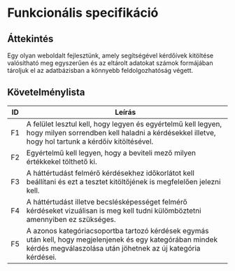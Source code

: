 Funkcionális specifikáció
=========================

Áttekintés
----------
Egy olyan weboldalt fejlesztünk, amely segítségével kérdőívek kitöltése valósítható meg egyszerűen és az eltárolt adatokat számok formájában tároljuk el az adatbázisban a könnyebb feldolgozhatóság végett.

Követelménylista
----
| ID | Leírás |
|----| ------ |
|F1| A felület lesztul kell, hogy legyen és egyértelmű kell legyen, hogy milyen sorrendben kell haladni a kérdésekkel illetve, hogy hol tartunk a kérdőív kitöltésével. |
|F2| Egyértelmű kell legyen, hogy a beviteli mező milyen értékkekel tölthető ki. |
|F3| A háttértudást felmérő kérdésekhez időkorlátot kell beállítani és ezt a tesztet kitöltőjének is megfelelően jelezni kell.|
|F4| A háttértudást illetve becslésképességet felmérő kérdéseket vizuálisan is meg kell tudni külömböztetni amennyiben ez szükséges.|
|F5| A azonos kategóriacsoportba tartozó kérdések egymás után kell, hogy megjelenjenek és egy kategórában mindek kérdés megválaszolása után jöhetnek az új kategória kérdései.|